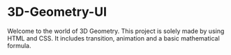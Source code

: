 # 3D-Geometry-UI
Welcome to the world of 3D Geometry. This project is solely made by using HTML and CSS. It includes transition, animation and a basic mathematical formula.
